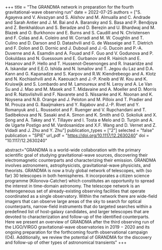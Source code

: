 +++
title = "The GRANDMA network in preparation for the fourth gravitational-wave observing run"
date = 2022-07-25
authors = ["S. Agayeva and V. Aivazyan and S. Alishov and M. Almualla and C. Andrade and Sarah Antier and J. M. Bai and A. Baransky and S. Basa and P. Bendjoya and Z. Benkhaldoun and S. Beradze and D. Berezin and U. Bhardwaj and M. Blazek and O. Burkhonov and E. Burns and S. Caudill and N. Christensen and F. Colas and A. Coleiro and W. Corradi and M. W. Coughlin and T. Culino and D. Darson and D. Datashvili and G. de Wasseige and T. Dietrich and F. Dolon and D. Dornic and J. Dubouil and J.-G. Ducoin and P.-A. Duverne and A. Esamdin and A. Fouad and F. Guo and V. Godunova and P. Gokuldass and N. Guessoum and E. Gurbanov and R. Hainich and E. Hasanov and P. Hello and T. Hussenot-Desenonges and R. Inasaridze and A. Iskandar and E.E.O. Ishida and N. Ismailov and T. Jegou du Laz and D.A. Kann and G. Kapanadze and S. Karpov and R.W. Kiendrebeogo and A. Klotz and N. Kochiashvili and A. Kaeouach and J.-P. Kneib and W. Kou and K. Kruiswijk and S. Lombardo and M. Lamoureux and N. Leroy and A. Le Van Su and J. Mao and M. Masek and T. Midavaine and A. Moeller and D. Morris and R. Natsvlishvili and F. Navarete and S. Nissanke and K. Noonan and K. Noysena and N.B. Orange and J. Peloton and M. Pilloix and T. Pradier and M. Prouza and G. Raaijmakers and Y. Rajabov and J.-P. Rivet and Y. Romanyuk and L. Rousselot and F. Ruenger and V. Rupchandani and T. Sadibekova and N. Sasaki and A. Simon and K. Smith and O. Sokoliuk and X. Song and A. Takey and Y. Tillayev and I. Tosta e Melo and D. Turpin and A. de Ugarte Postigo and M. Vardosanidze and X.F. Wang and D. Vernet and Z. Vidadi and J. Zhu and Y. Zhu"]
publication_types = ["2"]
selected = "false"
publication = "SPIE"
url_pdf = "https://doi.org/10.1117/12.2630240"
doi = "10.1117/12.2630240"

abstract="GRANDMA is a world-wide collaboration with the primary scientific goal of studying gravitational-wave sources, discovering their electromagnetic counterparts and characterizing their emission. GRANDMA involves astronomers, astrophysicists, gravitational-wave physicists, and theorists. GRANDMA is now a truly global network of telescopes, with (so far) 30 telescopes in both hemispheres. It incorporates a citizen science programme (Kilonova-Catcher) which constitutes an opportunity to spread the interest in time-domain astronomy. The telescope network is an heterogeneous set of already-existing observing facilities that operate coordinated as a single observatory. Within the network there are wide-field imagers that can observe large areas of the sky to search for optical counterparts, narrow-field instruments that do targeted searches within a predefined list of host-galaxy candidates, and larger telescopes that are devoted to characterization and follow-up of the identified counterparts. Here we present an overview of GRANDMA after the third observing run of the LIGO/VIRGO gravitational-wave observatories in 2019 − 2020 and its ongoing preparation for the forthcoming fourth observational campaign (O4). Additionally, we review the potential of GRANDMA for the discovery and follow-up of other types of astronomical transients"
+++
